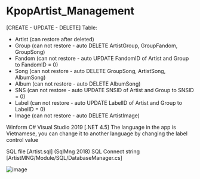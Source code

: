 # KpopArtist_Management
[CREATE - UPDATE - DELETE] 
Table:
- Artist (can restore after deleted)
- Group (can not restore - auto DELETE ArtistGroup, GroupFandom, GroupSong) 
- Fandom (can not restore - auto UPDATE FandomID of Artist and Group to FandomID = 0) 
- Song (can not restore - auto DELETE GroupSong, ArtistSong, AlbumSong) 
- Album (can not restore - auto DELETE AlbumSong) 
- SNS (can not restore - auto UPDATE SNSID of Artist and Group to SNSID = 0) 
- Label (can not restore - auto UPDATE LabelID of Artist and Group to LabelID = 0) 
- Image (can not restore - auto DELETE ArtistImage) 

Winform C# Visual Studio 2019 [.NET 4.5]
The language in the app is Vietnamese, you can change it to another language by changing the label control value

SQL file [Artist.sql] (SqlMng 2018)
SQL Connect string [ArtistMNG/Module/SQL/DatabaseManager.cs]

![image](https://user-images.githubusercontent.com/86046654/167543849-d225b28b-3ccc-4825-8460-374f9ae9d0af.png)

